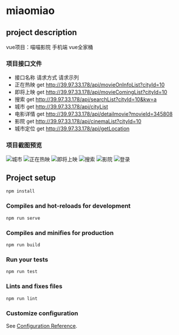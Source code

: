 # miaomiao

## project description
vue项目：喵喵影院 手机端
vue全家桶

### 项目接口文件
* 接口名称	请求方式	请求示列
* 正在热映	get	       http://39.97.33.178/api/movieOnInfoList?cityId=10
* 即将上映	get        http://39.97.33.178/api/movieComingList?cityId=10
* 搜索	    get        http://39.97.33.178/api/searchList?cityId=10&kw=a
* 城市	    get	       http://39.97.33.178/api/cityList
* 电影详情	get	       http://39.97.33.178/api/detailmovie?movieId=345808
* 影院	    get   	   http://39.97.33.178/api/cinemaList?cityId=10
* 城市定位	get	       http://39.97.33.178/api/getLocation

### 项目截图预览
![城市](https://github.com/dhhjk/miaomiao/raw/setData/src/assets/photo1/city.png) 
![正在热映](https://github.com/dhhjk/miaomiao/raw/setData/src/assets/photo1/hot.png) 
![即将上映](https://github.com/dhhjk/miaomiao/raw/setData/src/assets/photo1/coming.png) 
![搜索](https://github.com/dhhjk/miaomiao/raw/setData/src/assets/photo1/search.png) 
![影院](https://github.com/dhhjk/miaomiao/raw/setData/src/assets/photo1/cinema.png) 
![登录](https://github.com/dhhjk/miaomiao/raw/setData/src/assets/photo1/login.png) 
## Project setup
```
npm install
```

### Compiles and hot-reloads for development
```
npm run serve
```

### Compiles and minifies for production
```
npm run build
```

### Run your tests
```
npm run test
```

### Lints and fixes files
```
npm run lint
```

### Customize configuration
See [Configuration Reference](https://cli.vuejs.org/config/).

